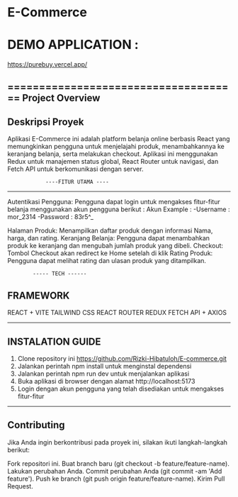 E-Commerce 
=====================================

DEMO APPLICATION :
=====================================

https://purebuy.vercel.app/

=====================================
Project Overview
---------------
Deskripsi Proyek
---------------
Aplikasi E-Commerce ini adalah platform belanja online berbasis React yang memungkinkan pengguna untuk menjelajahi produk, menambahkannya ke keranjang belanja, serta melakukan checkout. Aplikasi ini menggunakan Redux untuk manajemen status global, React Router untuk navigasi, dan Fetch API untuk berkomunikasi dengan server.

                ----FITUR UTAMA ----
------------
Autentikasi Pengguna: Pengguna dapat  login untuk mengakses fitur-fitur belanja menggunakan akun pengguna berikut :
Akun Example :
-Username : mor_2314
-Password : 83r5^_

Halaman Produk: Menampilkan daftar produk dengan informasi Nama, harga, dan rating.
Keranjang Belanja: Pengguna dapat menambahkan produk ke keranjang dan mengubah jumlah produk yang dibeli.
Checkout: Tombol Checkout akan redirect ke Home setelah di klik
Rating Produk: Pengguna dapat melihat rating dan ulasan produk yang ditampilkan.

            ----- TECH ------

FRAMEWORK
------------
REACT + VITE
TAILWIND CSS
REACT ROUTER
REDUX
FETCH API + AXIOS

--------------------
INSTALATION GUIDE
--------------------
1. Clone repository ini https://github.com/Rizki-Hibatuloh/E-commerce.git
2. Jalankan perintah npm install untuk menginstal dependensi
3. Jalankan perintah npm run dev untuk menjalankan aplikasi
4. Buka aplikasi di browser dengan alamat http://localhost:5173
5. Login dengan akun pengguna yang telah disediakan untuk mengakses fitur-fitur

--------------------

Contributing
------------
Jika Anda ingin berkontribusi pada proyek ini, silakan ikuti langkah-langkah berikut:

Fork repositori ini.
Buat branch baru (git checkout -b feature/feature-name).
Lakukan perubahan Anda.
Commit perubahan Anda (git commit -am 'Add feature').
Push ke branch (git push origin feature/feature-name).
Kirim Pull Request.